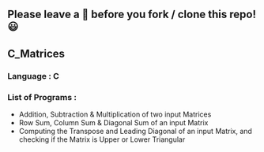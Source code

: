 ## Please leave a 🌟 before you fork / clone this repo! 😃

## C_Matrices

### Language : C

### List of Programs :
* Addition, Subtraction & Multiplication of two input Matrices
* Row Sum, Column Sum & Diagonal Sum of an input Matrix
* Computing the Transpose and Leading Diagonal of an input Matrix, and checking if the Matrix is Upper or Lower Triangular  

